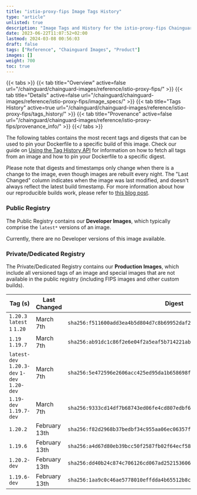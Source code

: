```yaml
---
title: "istio-proxy-fips Image Tags History"
type: "article"
unlisted: true
description: "Image Tags and History for the istio-proxy-fips Chainguard Image"
date: 2023-06-22T11:07:52+02:00
lastmod: 2024-03-08 00:56:03
draft: false
tags: ["Reference", "Chainguard Images", "Product"]
images: []
weight: 700
toc: true
---
```


{{< tabs >}}
{{< tab title="Overview" active=false url="/chainguard/chainguard-images/reference/istio-proxy-fips/" >}}
{{< tab title="Details" active=false url="/chainguard/chainguard-images/reference/istio-proxy-fips/image_specs/" >}}
{{< tab title="Tags History" active=true url="/chainguard/chainguard-images/reference/istio-proxy-fips/tags_history/" >}}
{{< tab title="Provenance" active=false url="/chainguard/chainguard-images/reference/istio-proxy-fips/provenance_info/" >}}
{{</ tabs >}}

The following tables contains the most recent tags and digests that can be used to pin your Dockerfile to a specific build of this image. Check our guide on [Using the Tag History API](/chainguard/chainguard-images/using-the-tag-history-api/) for information on how to fetch all tags from an image and how to pin your Dockerfile to a specific digest.

Please note that digests and timestamps only change when there is a change to the image, even though images are rebuilt every night. The "Last Changed" column indicates when the image was last modified, and doesn't always reflect the latest build timestamp. For more information about how our reproducible builds work, please refer to [this blog post](https://www.chainguard.dev/unchained/reproducing-chainguards-reproducible-image-builds).

### Public Registry
The Public Registry contains our **Developer Images**, which typically comprise the `latest*` versions of an image.

Currently, there are no Developer versions of this image available.

### Private/Dedicated Registry
The Private/Dedicated Registry contains our **Production Images**, which include all versioned tags of an image and special images that are not available in the public registry (including FIPS images and other custom builds).

| Tag (s)                                       | Last Changed  | Digest                                                                    |
|-----------------------------------------------|---------------|---------------------------------------------------------------------------|
|  `1.20.3` `latest` `1` `1.20`                 | March 7th     | `sha256:f511600add3ea4b5d804d7c8b69952daf2bfb1ff1eefb3b3a614956d946978e7` |
|  `1.19` `1.19.7`                              | March 7th     | `sha256:ab91dc1c86f2e6e04f2a5eaf5b714221ab8dc0cbe0f3ab39b0a96de9db3440a1` |
|  `latest-dev` `1.20.3-dev` `1-dev` `1.20-dev` | March 7th     | `sha256:5e472596e2606acc425ed95da1b658698feab2c112b809dbb40ad5dca131f7f9` |
|  `1.19-dev` `1.19.7-dev`                      | March 7th     | `sha256:9333cd14df7b68743ed06fe4cd807edbf60c5beeb6819ecd9fb93b11bfc1207c` |
|  `1.20.2`                                     | February 13th | `sha256:f82d2968b37bedbf34c955aa06ec06357f5d15a340ad63a4a9bacdadb0d12827` |
|  `1.19.6`                                     | February 13th | `sha256:a4d67d80eb39bcc50f2587fb02f64ecf58de52e8f120981c588b972eb8e35d18` |
|  `1.20.2-dev`                                 | February 13th | `sha256:dd40b24c874c706126cd067ad25215360643c4c39963cd579a6dd5953dcb9bdd` |
|  `1.19.6-dev`                                 | February 13th | `sha256:1aa9c0c46ae5778010effdda4b65512b8c5b0b9df0b3484a55b4307dcecda8d8` |

